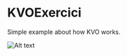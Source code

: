 # KVOExercici

Simple example about how KVO works.

![Alt text](https://raw.githubusercontent.com/ribiribi/KVOExercici/master/path/to/KVOImage.jpg)
